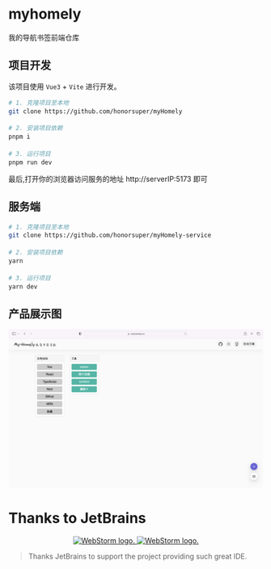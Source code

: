 # myhomely
我的导航书签前端仓库

## 项目开发

该项目使用 `Vue3` + `Vite` 进行开发。

```sh
# 1. 克隆项目至本地
git clone https://github.com/honorsuper/myHomely

# 2. 安装项目依赖
pnpm i

# 3. 运行项目
pnpm run dev
```
最后,打开你的浏览器访问服务的地址 http://serverIP:5173 即可


## 服务端
```sh
# 1. 克隆项目至本地
git clone https://github.com/honorsuper/myHomely-service

# 2. 安装项目依赖
yarn

# 3. 运行项目
yarn dev
```


## 产品展示图

![Home](./src/assets//images/home.jpg)


# Thanks to JetBrains



<p align="center">
  <a href="https://jb.gg/OpenSourceSupport">
    <img src="https://resources.jetbrains.com/storage/products/company/brand/logos/WebStorm.png" alt="WebStorm logo." width="260px">
    <img src="https://resources.jetbrains.com/storage/products/company/brand/logos/WebStorm_icon.svg" alt="WebStorm logo.">
  </a>
</p>

> Thanks JetBrains to support the project providing such great IDE.

